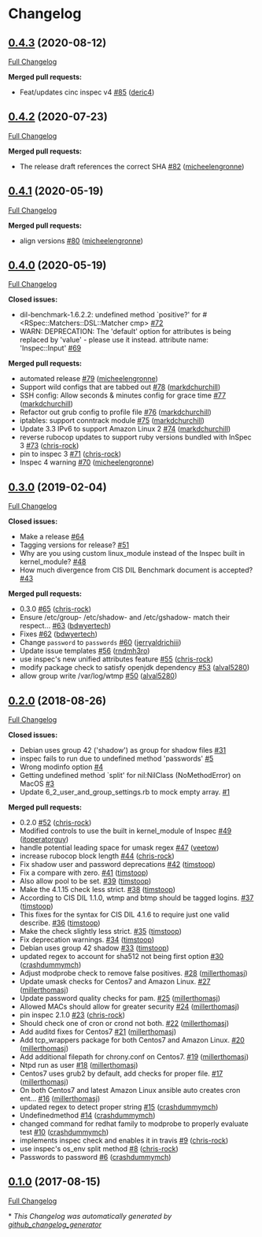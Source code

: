# Changelog

## [0.4.3](https://github.com/dev-sec/cis-dil-benchmark/tree/0.4.3) (2020-08-12)

[Full Changelog](https://github.com/dev-sec/cis-dil-benchmark/compare/0.4.2...0.4.3)

**Merged pull requests:**

- Feat/updates cinc inspec v4 [\#85](https://github.com/dev-sec/cis-dil-benchmark/pull/85) ([deric4](https://github.com/deric4))

## [0.4.2](https://github.com/dev-sec/cis-dil-benchmark/tree/0.4.2) (2020-07-23)

[Full Changelog](https://github.com/dev-sec/cis-dil-benchmark/compare/0.4.1...0.4.2)

**Merged pull requests:**

- The release draft references the correct SHA [\#82](https://github.com/dev-sec/cis-dil-benchmark/pull/82) ([micheelengronne](https://github.com/micheelengronne))

## [0.4.1](https://github.com/dev-sec/cis-dil-benchmark/tree/0.4.1) (2020-05-19)

[Full Changelog](https://github.com/dev-sec/cis-dil-benchmark/compare/0.4.0...0.4.1)

**Merged pull requests:**

- align versions [\#80](https://github.com/dev-sec/cis-dil-benchmark/pull/80) ([micheelengronne](https://github.com/micheelengronne))

## [0.4.0](https://github.com/dev-sec/cis-dil-benchmark/tree/0.4.0) (2020-05-19)

[Full Changelog](https://github.com/dev-sec/cis-dil-benchmark/compare/0.3.0...0.4.0)

**Closed issues:**

- dil-benchmark-1.6.2.2: undefined method `positive?' for \#\<RSpec::Matchers::DSL::Matcher cmp\> [\#72](https://github.com/dev-sec/cis-dil-benchmark/issues/72)
- WARN: DEPRECATION: The 'default' option for attributes is being replaced by 'value' - please use it instead. attribute name: 'Inspec::Input' [\#69](https://github.com/dev-sec/cis-dil-benchmark/issues/69)

**Merged pull requests:**

- automated release [\#79](https://github.com/dev-sec/cis-dil-benchmark/pull/79) ([micheelengronne](https://github.com/micheelengronne))
- Support wild configs that are tabbed out [\#78](https://github.com/dev-sec/cis-dil-benchmark/pull/78) ([markdchurchill](https://github.com/markdchurchill))
- SSH config: Allow seconds & minutes config for grace time [\#77](https://github.com/dev-sec/cis-dil-benchmark/pull/77) ([markdchurchill](https://github.com/markdchurchill))
- Refactor out grub config to profile file [\#76](https://github.com/dev-sec/cis-dil-benchmark/pull/76) ([markdchurchill](https://github.com/markdchurchill))
- iptables: support conntrack module [\#75](https://github.com/dev-sec/cis-dil-benchmark/pull/75) ([markdchurchill](https://github.com/markdchurchill))
- Update 3.3 IPv6 to support Amazon Linux 2 [\#74](https://github.com/dev-sec/cis-dil-benchmark/pull/74) ([markdchurchill](https://github.com/markdchurchill))
- reverse rubocop updates to support ruby versions bundled with InSpec 3 [\#73](https://github.com/dev-sec/cis-dil-benchmark/pull/73) ([chris-rock](https://github.com/chris-rock))
- pin to inspec 3 [\#71](https://github.com/dev-sec/cis-dil-benchmark/pull/71) ([chris-rock](https://github.com/chris-rock))
- Inspec 4 warning [\#70](https://github.com/dev-sec/cis-dil-benchmark/pull/70) ([micheelengronne](https://github.com/micheelengronne))

## [0.3.0](https://github.com/dev-sec/cis-dil-benchmark/tree/0.3.0) (2019-02-04)

[Full Changelog](https://github.com/dev-sec/cis-dil-benchmark/compare/0.2.0...0.3.0)

**Closed issues:**

- Make a release [\#64](https://github.com/dev-sec/cis-dil-benchmark/issues/64)
- Tagging versions for release? [\#51](https://github.com/dev-sec/cis-dil-benchmark/issues/51)
- Why are you using custom linux\_module instead of the Inspec built in kernel\_module? [\#48](https://github.com/dev-sec/cis-dil-benchmark/issues/48)
- How much divergence from CIS DIL Benchmark document is accepted? [\#43](https://github.com/dev-sec/cis-dil-benchmark/issues/43)

**Merged pull requests:**

- 0.3.0 [\#65](https://github.com/dev-sec/cis-dil-benchmark/pull/65) ([chris-rock](https://github.com/chris-rock))
- Ensure /etc/group- /etc/shadow- and /etc/gshadow- match their respect… [\#63](https://github.com/dev-sec/cis-dil-benchmark/pull/63) ([bdwyertech](https://github.com/bdwyertech))
- Fixes [\#62](https://github.com/dev-sec/cis-dil-benchmark/pull/62) ([bdwyertech](https://github.com/bdwyertech))
- Change `password` to `passwords` [\#60](https://github.com/dev-sec/cis-dil-benchmark/pull/60) ([jerryaldrichiii](https://github.com/jerryaldrichiii))
- Update issue templates [\#56](https://github.com/dev-sec/cis-dil-benchmark/pull/56) ([rndmh3ro](https://github.com/rndmh3ro))
- use inspec's new unified attributes feature [\#55](https://github.com/dev-sec/cis-dil-benchmark/pull/55) ([chris-rock](https://github.com/chris-rock))
- modify package check to satisfy openjdk dependency [\#53](https://github.com/dev-sec/cis-dil-benchmark/pull/53) ([alval5280](https://github.com/alval5280))
- allow group write /var/log/wtmp [\#50](https://github.com/dev-sec/cis-dil-benchmark/pull/50) ([alval5280](https://github.com/alval5280))

## [0.2.0](https://github.com/dev-sec/cis-dil-benchmark/tree/0.2.0) (2018-08-26)

[Full Changelog](https://github.com/dev-sec/cis-dil-benchmark/compare/0.1.0...0.2.0)

**Closed issues:**

- Debian uses group 42 \('shadow'\) as group for shadow files [\#31](https://github.com/dev-sec/cis-dil-benchmark/issues/31)
- inspec fails to run due to undefined method 'passwords' [\#5](https://github.com/dev-sec/cis-dil-benchmark/issues/5)
- Wrong modinfo option [\#4](https://github.com/dev-sec/cis-dil-benchmark/issues/4)
- Getting undefined method `split' for nil:NilClass \(NoMethodError\) on MacOS [\#3](https://github.com/dev-sec/cis-dil-benchmark/issues/3)
- Update 6\_2\_user\_and\_group\_settings.rb to mock empty array. [\#1](https://github.com/dev-sec/cis-dil-benchmark/issues/1)

**Merged pull requests:**

- 0.2.0 [\#52](https://github.com/dev-sec/cis-dil-benchmark/pull/52) ([chris-rock](https://github.com/chris-rock))
- Modified controls to use the built in kernel\_module of Inspec [\#49](https://github.com/dev-sec/cis-dil-benchmark/pull/49) ([itoperatorguy](https://github.com/itoperatorguy))
- handle potential leading space for umask regex [\#47](https://github.com/dev-sec/cis-dil-benchmark/pull/47) ([veetow](https://github.com/veetow))
- increase rubocop block length [\#44](https://github.com/dev-sec/cis-dil-benchmark/pull/44) ([chris-rock](https://github.com/chris-rock))
- Fix shadow user and password deprecations [\#42](https://github.com/dev-sec/cis-dil-benchmark/pull/42) ([timstoop](https://github.com/timstoop))
- Fix a compare with zero. [\#41](https://github.com/dev-sec/cis-dil-benchmark/pull/41) ([timstoop](https://github.com/timstoop))
- Also allow pool to be set. [\#39](https://github.com/dev-sec/cis-dil-benchmark/pull/39) ([timstoop](https://github.com/timstoop))
- Make the 4.1.15 check less strict. [\#38](https://github.com/dev-sec/cis-dil-benchmark/pull/38) ([timstoop](https://github.com/timstoop))
- According to CIS DIL 1.1.0, wtmp and btmp should be tagged logins. [\#37](https://github.com/dev-sec/cis-dil-benchmark/pull/37) ([timstoop](https://github.com/timstoop))
- This fixes for the syntax for CIS DIL 4.1.6 to require just one valid describe. [\#36](https://github.com/dev-sec/cis-dil-benchmark/pull/36) ([timstoop](https://github.com/timstoop))
- Make the check slightly less strict. [\#35](https://github.com/dev-sec/cis-dil-benchmark/pull/35) ([timstoop](https://github.com/timstoop))
- Fix deprecation warnings. [\#34](https://github.com/dev-sec/cis-dil-benchmark/pull/34) ([timstoop](https://github.com/timstoop))
- Debian uses group 42 shadow [\#33](https://github.com/dev-sec/cis-dil-benchmark/pull/33) ([timstoop](https://github.com/timstoop))
- updated regex to account for sha512 not being first option [\#30](https://github.com/dev-sec/cis-dil-benchmark/pull/30) ([crashdummymch](https://github.com/crashdummymch))
- Adjust modprobe check to remove false positives. [\#28](https://github.com/dev-sec/cis-dil-benchmark/pull/28) ([millerthomasj](https://github.com/millerthomasj))
- Update umask checks for Centos7 and Amazon Linux. [\#27](https://github.com/dev-sec/cis-dil-benchmark/pull/27) ([millerthomasj](https://github.com/millerthomasj))
- Update password quality checks for pam. [\#25](https://github.com/dev-sec/cis-dil-benchmark/pull/25) ([millerthomasj](https://github.com/millerthomasj))
- Allowed MACs should allow for greater security [\#24](https://github.com/dev-sec/cis-dil-benchmark/pull/24) ([millerthomasj](https://github.com/millerthomasj))
- pin inspec 2.1.0 [\#23](https://github.com/dev-sec/cis-dil-benchmark/pull/23) ([chris-rock](https://github.com/chris-rock))
- Should check one of cron or crond not both. [\#22](https://github.com/dev-sec/cis-dil-benchmark/pull/22) ([millerthomasj](https://github.com/millerthomasj))
- Add auditd fixes for Centos7 [\#21](https://github.com/dev-sec/cis-dil-benchmark/pull/21) ([millerthomasj](https://github.com/millerthomasj))
- Add tcp\_wrappers package for both Centos7 and Amazon Linux. [\#20](https://github.com/dev-sec/cis-dil-benchmark/pull/20) ([millerthomasj](https://github.com/millerthomasj))
- Add additional filepath for chrony.conf on Centos7. [\#19](https://github.com/dev-sec/cis-dil-benchmark/pull/19) ([millerthomasj](https://github.com/millerthomasj))
- Ntpd run as user [\#18](https://github.com/dev-sec/cis-dil-benchmark/pull/18) ([millerthomasj](https://github.com/millerthomasj))
- Centos7 uses grub2 by default, add checks for proper file. [\#17](https://github.com/dev-sec/cis-dil-benchmark/pull/17) ([millerthomasj](https://github.com/millerthomasj))
- On both Centos7 and latest Amazon Linux ansible auto creates cron ent… [\#16](https://github.com/dev-sec/cis-dil-benchmark/pull/16) ([millerthomasj](https://github.com/millerthomasj))
- updated regex to detect proper string [\#15](https://github.com/dev-sec/cis-dil-benchmark/pull/15) ([crashdummymch](https://github.com/crashdummymch))
- Undefinedmethod [\#14](https://github.com/dev-sec/cis-dil-benchmark/pull/14) ([crashdummymch](https://github.com/crashdummymch))
- changed command for redhat family to modprobe to properly evaluate test [\#10](https://github.com/dev-sec/cis-dil-benchmark/pull/10) ([crashdummymch](https://github.com/crashdummymch))
- implements inspec check and enables it in travis [\#9](https://github.com/dev-sec/cis-dil-benchmark/pull/9) ([chris-rock](https://github.com/chris-rock))
- use inspec's os\_env split method [\#8](https://github.com/dev-sec/cis-dil-benchmark/pull/8) ([chris-rock](https://github.com/chris-rock))
- Passwords to password [\#6](https://github.com/dev-sec/cis-dil-benchmark/pull/6) ([crashdummymch](https://github.com/crashdummymch))

## [0.1.0](https://github.com/dev-sec/cis-dil-benchmark/tree/0.1.0) (2017-08-15)

[Full Changelog](https://github.com/dev-sec/cis-dil-benchmark/compare/7aa8ff2433d0f01591fedd2633af3883cfc81033...0.1.0)



\* *This Changelog was automatically generated by [github_changelog_generator](https://github.com/github-changelog-generator/github-changelog-generator)*
